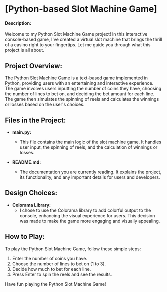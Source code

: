 # [Python-based Slot Machine Game]

#### Description:

Welcome to my Python Slot Machine Game project! In this interactive console-based game, I've created a virtual slot machine that brings the thrill of a casino right to your fingertips. Let me guide you through what this project is all about.

## Project Overview:

The Python Slot Machine Game is a text-based game implemented in Python, providing users with an entertaining and interactive experience. The game involves users inputting the number of coins they have, choosing the number of lines to bet on, and deciding the bet amount for each line. The game then simulates the spinning of reels and calculates the winnings or losses based on the user's choices.

## Files in the Project:

- **main.py:**
  - This file contains the main logic of the slot machine game. It handles user input, the spinning of reels, and the calculation of winnings or losses.

- **README.md:**
  - The documentation you are currently reading. It explains the project, its functionality, and any important details for users and developers.

## Design Choices:

- **Colorama Library:**
  - I chose to use the Colorama library to add colorful output to the console, enhancing the visual experience for users. This decision was made to make the game more engaging and visually appealing.

## How to Play:

To play the Python Slot Machine Game, follow these simple steps:
1. Enter the number of coins you have.
2. Choose the number of lines to bet on (1 to 3).
3. Decide how much to bet for each line.
4. Press Enter to spin the reels and see the results.

Have fun playing the Python Slot Machine Game!
